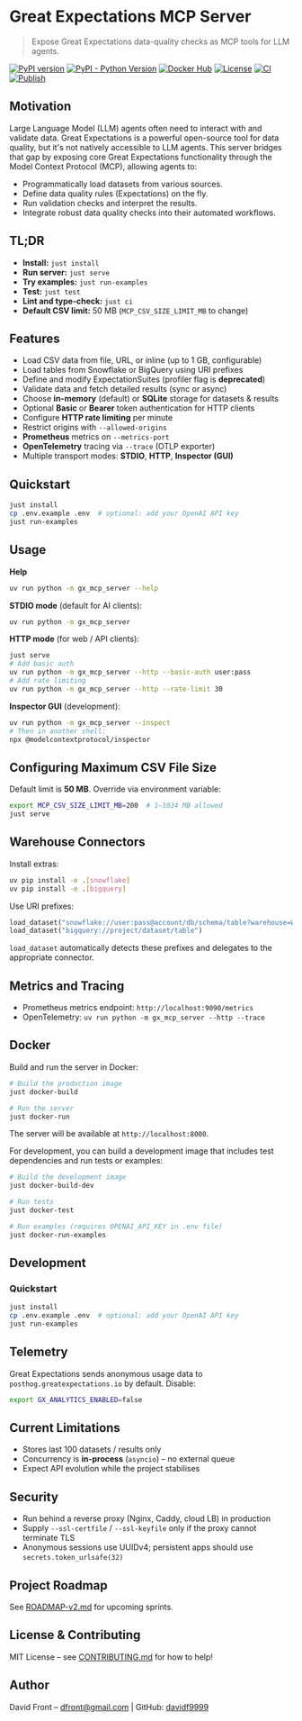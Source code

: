 # Great Expectations MCP Server

> Expose Great Expectations data-quality checks as MCP tools for LLM agents.

[![PyPI version](https://img.shields.io/pypi/v/gx-mcp-server)](https://pypi.org/project/gx-mcp-server) 
[![PyPI - Python Version](https://img.shields.io/pypi/pyversions/gx-mcp-server)](https://pypi.org/project/gx-mcp-server) 
[![Docker Hub](https://img.shields.io/docker/pulls/davidf9999/gx-mcp-server.svg)](https://hub.docker.com/r/davidf9999/gx-mcp-server) 
[![License](https://img.shields.io/github/license/davidf9999/gx-mcp-server)](LICENSE) 
[![CI](https://github.com/davidf9999/gx-mcp-server/actions/workflows/ci.yaml/badge.svg?branch=dev)](https://github.com/davidf9999/gx-mcp-server/actions/workflows/ci.yaml) 
[![Publish](https://github.com/davidf9999/gx-mcp-server/actions/workflows/publish.yaml/badge.svg)](https://github.com/davidf9999/gx-mcp-server/actions/workflows/publish.yaml)

## Motivation

Large Language Model (LLM) agents often need to interact with and validate data. Great Expectations is a powerful open-source tool for data quality, but it's not natively accessible to LLM agents. This server bridges that gap by exposing core Great Expectations functionality through the Model Context Protocol (MCP), allowing agents to:

- Programmatically load datasets from various sources.
- Define data quality rules (Expectations) on the fly.
- Run validation checks and interpret the results.
- Integrate robust data quality checks into their automated workflows.

## TL;DR

- **Install:** `just install`
- **Run server:** `just serve`
- **Try examples:** `just run-examples`
- **Test:** `just test`
- **Lint and type-check:** `just ci`
- **Default CSV limit:** 50 MB (`MCP_CSV_SIZE_LIMIT_MB` to change)

## Features

- Load CSV data from file, URL, or inline (up to 1 GB, configurable)
- Load tables from Snowflake or BigQuery using URI prefixes
- Define and modify ExpectationSuites (profiler flag is **deprecated**)
- Validate data and fetch detailed results (sync or async)
- Choose **in-memory** (default) or **SQLite** storage for datasets & results
- Optional **Basic** or **Bearer** token authentication for HTTP clients
- Configure **HTTP rate limiting** per minute
- Restrict origins with `--allowed-origins`
- **Prometheus** metrics on `--metrics-port`
- **OpenTelemetry** tracing via `--trace` (OTLP exporter)
- Multiple transport modes: **STDIO**, **HTTP**, **Inspector (GUI)**

## Quickstart

```bash
just install
cp .env.example .env  # optional: add your OpenAI API key
just run-examples
```

## Usage


**Help**
```bash
uv run python -m gx_mcp_server --help
```

**STDIO mode** (default for AI clients):
```bash
uv run python -m gx_mcp_server
```

**HTTP mode** (for web / API clients):
```bash
just serve
# Add basic auth
uv run python -m gx_mcp_server --http --basic-auth user:pass
# Add rate limiting
uv run python -m gx_mcp_server --http --rate-limit 30
```

**Inspector GUI** (development):
```bash
uv run python -m gx_mcp_server --inspect
# Then in another shell:
npx @modelcontextprotocol/inspector
```

## Configuring Maximum CSV File Size

Default limit is **50 MB**. Override via environment variable:
```bash
export MCP_CSV_SIZE_LIMIT_MB=200  # 1–1024 MB allowed
just serve
```

## Warehouse Connectors

Install extras:
```bash
uv pip install -e .[snowflake]
uv pip install -e .[bigquery]
```

Use URI prefixes:
```python
load_dataset("snowflake://user:pass@account/db/schema/table?warehouse=WH")
load_dataset("bigquery://project/dataset/table")
```
`load_dataset` automatically detects these prefixes and delegates to the appropriate connector.

## Metrics and Tracing

- Prometheus metrics endpoint: `http://localhost:9090/metrics`
- OpenTelemetry: `uv run python -m gx_mcp_server --http --trace`

## Docker

Build and run the server in Docker:

```bash
# Build the production image
just docker-build

# Run the server
just docker-run
```

The server will be available at `http://localhost:8000`.

For development, you can build a development image that includes test dependencies and run tests or examples:

```bash
# Build the development image
just docker-build-dev

# Run tests
just docker-test

# Run examples (requires OPENAI_API_KEY in .env file)
just docker-run-examples
```

## Development

### Quickstart

```bash
just install
cp .env.example .env  # optional: add your OpenAI API key
just run-examples
```


## Telemetry

Great Expectations sends anonymous usage data to `posthog.greatexpectations.io` by default. Disable:
```bash
export GX_ANALYTICS_ENABLED=false
```

## Current Limitations

- Stores last 100 datasets / results only
- Concurrency is **in-process** (`asyncio`) – no external queue
- Expect API evolution while the project stabilises

## Security

- Run behind a reverse proxy (Nginx, Caddy, cloud LB) in production
- Supply `--ssl-certfile` / `--ssl-keyfile` only if the proxy cannot terminate TLS
- Anonymous sessions use UUIDv4; persistent apps should use `secrets.token_urlsafe(32)`

## Project Roadmap

See [ROADMAP-v2.md](ROADMAP-v2.md) for upcoming sprints.

## License & Contributing

MIT License – see [CONTRIBUTING.md](CONTRIBUTING.md) for how to help!

## Author

David Front – dfront@gmail.com | GitHub: [davidf9999](https://github.com/davidf9999)